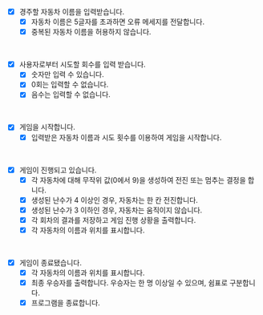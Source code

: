
- [x] 경주할 자동차 이름을 입력받습니다.
    - [x] 자동차 이름은 5글자를 초과하면 오류 메세지를 전달합니다.
    - [x] 중복된 자동차 이름을 허용하지 않습니다.

<br>

- [x] 사용자로부터 시도할 회수를 입력 받습니다.
    - [x] 숫자만 입력 수 있습니다.
    - [x] 0회는 입력할 수 없습니다.
    - [x] 음수는 입력할 수 없습니다.

<br>

- [x] 게임을 시작합니다.
    - [x] 입력받은 자동차 이름과 시도 횟수를 이용하여 게임을 시작합니다.

<br>

- [x] 게임이 진행되고 있습니다.
    - [x] 각 자동차에 대해 무작위 값(0에서 9)을 생성하여 전진 또는 멈추는 결정을 합니다.
    - [x] 생성된 난수가 4 이상인 경우, 자동차는 한 칸 전진합니다.
    - [x] 생성된 난수가 3 이하인 경우, 자동차는 움직이지 않습니다.
    - [x] 각 회차의 결과를 저장하고 게임 진행 상황을 출력합니다.
    - [x] 각 자동차의 이름과 위치를 표시합니다.

<br>

- [x] 게임이 종료됐습니다.
    - [x] 각 자동차의 이름과 위치를 표시합니다.
    - [x] 최종 우승자를 출력합니다. 우승자는 한 명 이상일 수 있으며, 쉼표로 구분합니다.
    - [x] 프로그램을 종료합니다.
